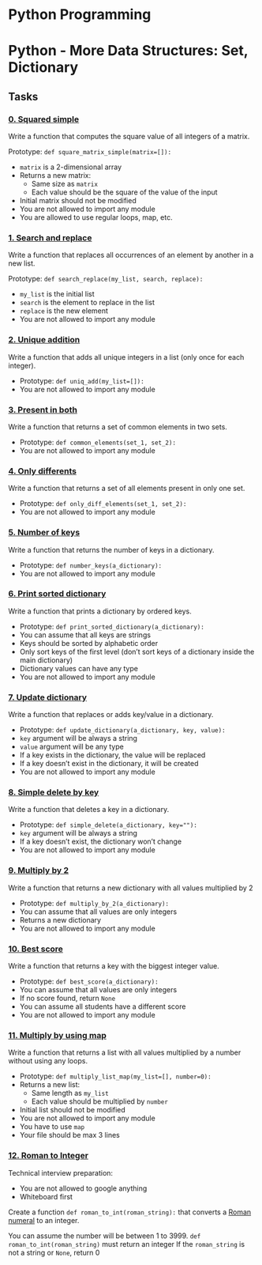 # Python Programming

# Python - More Data Structures: Set, Dictionary

## Tasks

### [0. Squared simple](https://github.com/WennieL/holbertonschool-higher_level_programming/blob/master/python-more_data_structures/0-square_matrix_simple.py)
Write a function that computes the square value of all integers of a matrix.

Prototype: `def square_matrix_simple(matrix=[]):`
- `matrix` is a 2-dimensional array
- Returns a new matrix:
  - Same size as `matrix`
  - Each value should be the square of the value of the input
- Initial matrix should not be modified
- You are not allowed to import any module
- You are allowed to use regular loops, map, etc.

### [1. Search and replace](https://github.com/WennieL/holbertonschool-higher_level_programming/blob/master/python-more_data_structures/1-search_replace.py)

Write a function that replaces all occurrences of an element by another in a new list.

Prototype: `def search_replace(my_list, search, replace):`
- `my_list` is the initial list
- `search` is the element to replace in the list
- `replace` is the new element
- You are not allowed to import any module

### [2. Unique addition](https://github.com/WennieL/holbertonschool-higher_level_programming/blob/master/python-more_data_structures/2-uniq_add.py)
Write a function that adds all unique integers in a list (only once for each integer).

- Prototype: `def uniq_add(my_list=[]):`
- You are not allowed to import any module

### [3. Present in both](https://github.com/WennieL/holbertonschool-higher_level_programming/blob/master/python-more_data_structures/3-common_elements.py)
Write a function that returns a set of common elements in two sets.

- Prototype: `def common_elements(set_1, set_2):`
- You are not allowed to import any module

### [4. Only differents](https://github.com/WennieL/holbertonschool-higher_level_programming/blob/master/python-more_data_structures/4-only_diff_elements.py)
Write a function that returns a set of all elements present in only one set.

- Prototype: `def only_diff_elements(set_1, set_2):`
- You are not allowed to import any module

### [5. Number of keys](https://github.com/WennieL/holbertonschool-higher_level_programming/blob/master/python-more_data_structures/5-number_keys.py)
Write a function that returns the number of keys in a dictionary.

- Prototype: `def number_keys(a_dictionary):`
- You are not allowed to import any module

### [6. Print sorted dictionary](https://github.com/WennieL/holbertonschool-higher_level_programming/blob/master/python-more_data_structures/6-print_sorted_dictionary.py)
Write a function that prints a dictionary by ordered keys.

- Prototype: `def print_sorted_dictionary(a_dictionary):`
- You can assume that all keys are strings
- Keys should be sorted by alphabetic order
- Only sort keys of the first level (don’t sort keys of a dictionary inside the main dictionary)
- Dictionary values can have any type
- You are not allowed to import any module

### [7. Update dictionary](https://github.com/WennieL/holbertonschool-higher_level_programming/blob/master/python-more_data_structures/7-update_dictionary.py)
Write a function that replaces or adds key/value in a dictionary.

- Prototype: `def update_dictionary(a_dictionary, key, value):`
- `key` argument will be always a string
- `value` argument will be any type
- If a key exists in the dictionary, the value will be replaced
- If a key doesn’t exist in the dictionary, it will be created
- You are not allowed to import any module

### [8. Simple delete by key](https://github.com/WennieL/holbertonschool-higher_level_programming/blob/master/python-more_data_structures/8-simple_delete.py)
Write a function that deletes a key in a dictionary.

- Prototype: `def simple_delete(a_dictionary, key=""):`
- `key` argument will be always a string
- If a key doesn’t exist, the dictionary won’t change
- You are not allowed to import any module

### [9. Multiply by 2](https://github.com/WennieL/holbertonschool-higher_level_programming/blob/master/python-more_data_structures/9-multiply_by_2.py)
Write a function that returns a new dictionary with all values multiplied by 2

- Prototype: `def multiply_by_2(a_dictionary):`
- You can assume that all values are only integers
- Returns a new dictionary
- You are not allowed to import any module

### [10. Best score](https://github.com/WennieL/holbertonschool-higher_level_programming/blob/master/python-more_data_structures/10-best_score.py)
Write a function that returns a key with the biggest integer value.

- Prototype: `def best_score(a_dictionary):`
- You can assume that all values are only integers
- If no score found, return `None`
- You can assume all students have a different score
- You are not allowed to import any module

### [11. Multiply by using map](https://github.com/WennieL/holbertonschool-higher_level_programming/blob/master/python-more_data_structures/11-multiply_list_map.py)
Write a function that returns a list with all values multiplied by a number without using any loops.

- Prototype: `def multiply_list_map(my_list=[], number=0):`
- Returns a new list:
     - Same length as `my_list`
     - Each value should be multiplied by `number`
- Initial list should not be modified
- You are not allowed to import any module
- You have to use `map`
- Your file should be max 3 lines

### [12. Roman to Integer](https://github.com/WennieL/holbertonschool-higher_level_programming/blob/master/python-more_data_structures/12-roman_to_int.py)
Technical interview preparation:

- You are not allowed to google anything
- Whiteboard first

Create a function `def roman_to_int(roman_string):` that converts a [Roman numeral](https://en.wikipedia.org/wiki/Roman_numerals) to an integer.

You can assume the number will be between 1 to 3999.
`def roman_to_int(roman_string)` must return an integer
If the `roman_string` is not a string or `None`, return 0
